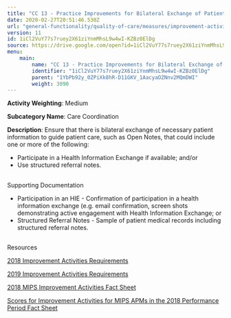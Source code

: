 ```yaml
---
title: "CC 13 - Practice Improvements for Bilateral Exchange of Patient Information"
date: 2020-02-27T20:51:46.530Z
url: "general-functionality/quality-of-care/measures/improvement-activities-measures/2018-improvement-acti_59.html"
version: 11
id: 1iCl2VuY77s7ruey2X61ziYnmMhsL9w4wI-KZBz0ElDg
source: https://drive.google.com/open?id=1iCl2VuY77s7ruey2X61ziYnmMhsL9w4wI-KZBz0ElDg
menu:
    main:
        name: "CC 13 - Practice Improvements for Bilateral Exchange of Patient Information"
        identifier: "1iCl2VuY77s7ruey2X61ziYnmMhsL9w4wI-KZBz0ElDg"
        parent: "1YbPb92y_0ZPiXk8hR-D11GKV_1AacyaOZNnv2MQmDWI"
        weight: 3090
---
```









**Activity Weighting**: Medium

**Subcategory Name**: Care Coordination

**Description**: Ensure that there is bilateral exchange of necessary patient information to guide patient care, such as Open Notes, that could include one or more of the following:

* Participate in a Health Information Exchange if available; and/or 
* Use structured referral notes.







## 

Supporting Documentation

* Participation in an HIE - Confirmation of participation in a health information exchange (e.g. email confirmation, screen shots demonstrating active engagement with Health Information Exchange; or
* Structured Referral Notes - Sample of patient medical records including structured referral notes.







## 

Resources

[2018 Improvement Activities Requirements](https://qpp.cms.gov/mips/improvement-activities?py=2018)

[2019 Improvement Activities Requirements](https://qpp.cms.gov/mips/improvement-activities?py=2019)

[2018 MIPS Improvement Activities Fact Sheet](https://qpp.cms.gov/resource/2018%20MIPS%20Improvement%20Activities%20Fact%20Sheet)

[Scores for Improvement Activities for MIPS APMs in the 2018 Performance Period Fact Sheet](https://qpp.cms.gov/resource/2018%20MIPS%20APMs%20improvement%20Activities%20scores%20fact%20sheet)

